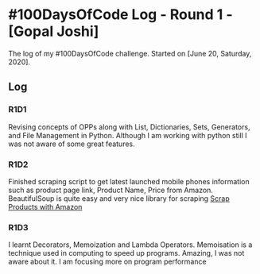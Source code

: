 # #100DaysOfCode Log - Round 1 - [Gopal Joshi]

The log of my #100DaysOfCode challenge. Started on [June 20, Saturday, 2020].

## Log

### R1D1 
Revising concepts of OPPs along with List, Dictionaries, Sets, Generators, and File Management in Python. Although I am working with python still I was not aware of some great features.

### R1D2
Finished scraping script to get latest launched mobile phones information such as product page link, Product Name, Price from Amazon. BeautifulSoup is quite easy and very nice library for scraping
[Scrap Products with Amazon](https://gist.github.com/spjoshis/47587ec13f9eab12fb63c4a2606dfbed)

### R1D3
I learnt Decorators, Memoization and Lambda Operators. Memoisation is a technique used in computing to speed up programs. Amazing, I was not aware about it. I am focusing more on program performance
